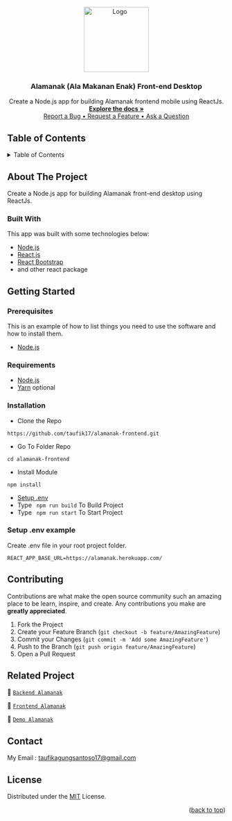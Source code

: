 <div id="top"></div>

<!-- PROJECT LOGO -->
<br />
<div align="center">
  <a href="https://github.com/taufik17/alamanak-frontend.git">
    <img src="https://res.cloudinary.com/dbpfwb5ok/image/upload/v1659148545/portofolio/recipe/2_kpnvj7.png" alt="Logo" width="150px">
  </a>

  <h3 align="center">Alamanak (Ala Makanan Enak) Front-end Desktop</h3>

  <p align="center">
    Create a Node.js app for building Alamanak frontend mobile using ReactJs.
    <br />
    <a href="#table-of-contents"><strong>Explore the docs »</strong></a>
    <br />
    <a href="https://github.com/taufik17/alamanak-frontend/issues/1">Report a Bug • </a><a href="https://github.com/taufik17/alamanak-frontend/issues/2">Request a Feature • </a><a href="https://github.com/taufik17/alamanak-frontend/issues/3">Ask a Question</a>
  </p>

</div>

<!-- TABLE OF CONTENTS -->
## Table of Contents
<details>
  <summary>Table of Contents</summary>
  <ol>
    <li>
      <a href="#about-the-project">About The Project</a>
      <ul>
        <li><a href="#built-with">Built With</a></li>
      </ul>
    </li>
    <li>
      <a href="#getting-started">Getting Started</a>
      <ul>
        <li><a href="#prerequisites">Prerequisites</a></li>
        <li><a href="#requirements">Requirements</a></li>
        <li><a href="#installation">Installation</a></li>
        <li><a href="#setup-env-example">Setup .env example</a></li>
      </ul>
    </li>
    <li><a href="#rest-api">REST API</a></li>
    <li><a href="#contributing">Contributing</a></li>
    <li><a href="#related-project">Related Project</a></li>
    <li><a href="#contributing">Contributing</a></li>
    <li><a href="#contact">Contact</a></li>
    <li><a href="#license">License</a></li>
  </ol>
</details>

<!-- ABOUT THE PROJECT -->
## About The Project
Create a Node.js app for building Alamanak front-end desktop using ReactJs.

### Built With
This app was built with some technologies below:
- [Node.js](https://nodejs.org/en/)
- [React.js](https://reactjs.org/)
- [React Bootstrap](https://react-bootstrap.github.io/)
- and other react package

<!-- GETTING STARTED -->
## Getting Started

### Prerequisites

This is an example of how to list things you need to use the software and how to install them.

* [Node.js](https://nodejs.org/en/download/)

### Requirements
* [Node.js](https://nodejs.org/en/)
* [Yarn](https://yarnpkg.com/) optional

### Installation

- Clone the Repo
```
https://github.com/taufik17/alamanak-frontend.git
```
- Go To Folder Repo
```
cd alamanak-frontend
```
- Install Module
```
npm install
```

- <a href="#setup-env-example">Setup .env</a>
- Type ` npm run build` To Build Project
- Type ` npm run start` To Start Project

### Setup .env example

Create .env file in your root project folder.

```env
REACT_APP_BASE_URL=https://alamanak.herokuapp.com/
```

<!-- CONTRIBUTING -->
## Contributing

Contributions are what make the open source community such an amazing place to be learn, inspire, and create. Any contributions you make are **greatly appreciated**.

1. Fork the Project
2. Create your Feature Branch (`git checkout -b feature/AmazingFeature`)
3. Commit your Changes (`git commit -m 'Add some AmazingFeature'`)
4. Push to the Branch (`git push origin feature/AmazingFeature`)
5. Open a Pull Request

## Related Project
:rocket: [`Backend Alamanak`](https://github.com/taufik17/alamanak.git)

:rocket: [`Frontend Alamanak`](https://github.com/taufik17/alamanak-frontend.git)

:rocket: [`Demo Alamanak`](https://alamanak-frontend.vercel.app/)

## Contact

My Email : taufikagungsantoso17@gmail.com

## License
Distributed under the [MIT](/LICENSE) License.

<p align="right">(<a href="#top">back to top</a>)</p>
